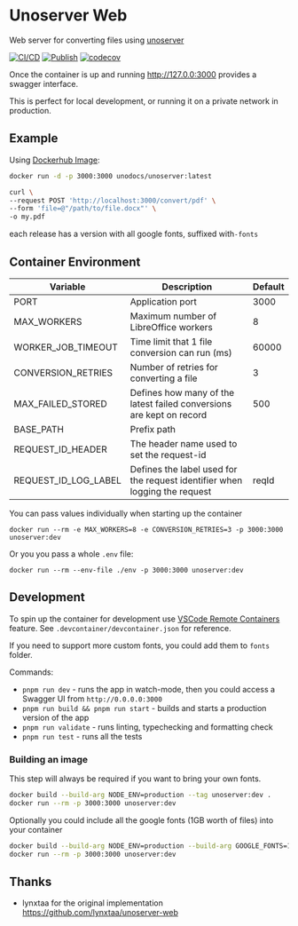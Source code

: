 # Unoserver Web

Web server for converting files using [unoserver](https://github.com/unoconv/unoserver)

[![CI/CD](https://github.com/unodocs/unoserver/actions/workflows/main.yml/badge.svg)](https://github.com/unodocs/unoserver/actions/workflows/main.yml)
[![Publish](https://github.com/unodocs/unoserver/actions/workflows/publish.yml/badge.svg)](https://github.com/unodocs/unoserver/actions/workflows/publish.yml)
[![codecov](https://codecov.io/gh/unodocs/unoserver/graph/badge.svg?token=2LFC0WZCQE)](https://codecov.io/gh/unodocs/unoserver)

Once the container is up and running http://127.0.0:3000 provides a swagger interface.

This is perfect for local development, or running it on a private network in production.

## Example

Using [Dockerhub Image](https://hub.docker.com/r/unodocs/unoserver):

```sh
docker run -d -p 3000:3000 unodocs/unoserver:latest

curl \
--request POST 'http://localhost:3000/convert/pdf' \
--form 'file=@"/path/to/file.docx"' \
-o my.pdf
```

each release has a version with all google fonts, suffixed with`-fonts`

## Container Environment

| Variable             | Description                                                                | Default |
| -------------------- | -------------------------------------------------------------------------- | ------- |
| PORT                 | Application port                                                           | 3000    |
| MAX_WORKERS          | Maximum number of LibreOffice workers                                      | 8       |
| WORKER_JOB_TIMEOUT   | Time limit that 1 file conversion can run (ms)                             | 60000   |
| CONVERSION_RETRIES   | Number of retries for converting a file                                    | 3       |
| MAX_FAILED_STORED    | Defines how many of the latest failed conversions are kept on record       | 500     |
| BASE_PATH            | Prefix path                                                                |         |
| REQUEST_ID_HEADER    | The header name used to set the request-id                                 |         |
| REQUEST_ID_LOG_LABEL | Defines the label used for the request identifier when logging the request | reqId   |

You can pass values individually when starting up the container

```shell
docker run --rm -e MAX_WORKERS=8 -e CONVERSION_RETRIES=3 -p 3000:3000 unoserver:dev
```

Or you you pass a whole `.env` file:

```shell
docker run --rm --env-file ./env -p 3000:3000 unoserver:dev
```

## Development

To spin up the container for development use [VSCode Remote Containers](https://code.visualstudio.com/docs/devcontainers/containers) feature. See `.devcontainer/devcontainer.json` for reference.

If you need to support more custom fonts, you could add them to `fonts` folder.

Commands:

- `pnpm run dev` - runs the app in watch-mode, then you could access a Swagger UI from `http://0.0.0.0:3000`
- `pnpm run build && pnpm run start` - builds and starts a production version of the app
- `pnpm run validate` - runs linting, typechecking and formatting check
- `pnpm run test` - runs all the tests

### Building an image

This step will always be required if you want to bring your own fonts.

```sh
docker build --build-arg NODE_ENV=production --tag unoserver:dev .
docker run --rm -p 3000:3000 unoserver:dev
```

Optionally you could include all the google fonts (1GB worth of files) into your container

```sh
docker build --build-arg NODE_ENV=production --build-arg GOOGLE_FONTS=1 --tag unoserver:dev .
docker run --rm -p 3000:3000 unoserver:dev
```

## Thanks

- lynxtaa for the original implementation https://github.com/lynxtaa/unoserver-web
